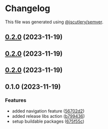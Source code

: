# Changelog

This file was generated using [@jscutlery/semver](https://github.com/jscutlery/semver).

## [0.2.0](https://github.com/deriv-com/deriv-com-v2/compare/hooks-0.1.0...hooks-0.2.0) (2023-11-19)

## [0.2.0](https://github.com/deriv-com/deriv-com-v2/compare/hooks-0.1.0...hooks-0.2.0) (2023-11-19)

## [0.2.0](https://github.com/deriv-com/deriv-com-v2/compare/hooks-0.1.0...hooks-0.2.0) (2023-11-19)

## 0.1.0 (2023-11-19)


### Features

* added navigation feature ([56702d2](https://github.com/deriv-com/deriv-com-v2/commit/56702d2bac2e9c081ca7f986fead7f50f53723e4))
* added release libs action ([b799436](https://github.com/deriv-com/deriv-com-v2/commit/b7994362021f5da9c1d02cd995c8ee0bd8c353a7))
* setup buildable packages ([675f55c](https://github.com/deriv-com/deriv-com-v2/commit/675f55c6b1d1984596a664306deab038383a9f31))
